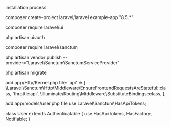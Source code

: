 installation process

composer create-project laravel/laravel example-app "8.5.*"

composer require laravel/ui

php artisan ui:auth

composer require laravel/sanctum

php artisan vendor:publish --provider="Laravel\Sanctum\SanctumServiceProvider"

php artisan migrate

add app/Http/Kernel.php file:
'api' => [
    \Laravel\Sanctum\Http\Middleware\EnsureFrontendRequestsAreStateful::class,
    'throttle:api',
    \Illuminate\Routing\Middleware\SubstituteBindings::class,
],


add app/models/user.php file
use Laravel\Sanctum\HasApiTokens;
 
class User extends Authenticatable
{
    use HasApiTokens, HasFactory, Notifiable;
}
